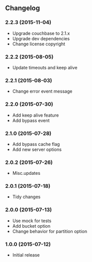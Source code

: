 ## Changelog

### 2.2.3 (2015-11-04)

* Upgrade couchbase to 2.1.x
* Upgrade dev dependencies
* Change license copyright

### 2.2.2 (2015-08-05)

* Update timeouts and keep alive

### 2.2.1 (2015-08-03)

* Change error event message

### 2.2.0 (2015-07-30)

* Add keep alive feature
* Add bypass event

### 2.1.0 (2015-07-28)

* Add bypass cache flag
* Add new server options

### 2.0.2 (2015-07-26)

* Misc.updates

### 2.0.1 (2015-07-18)

* Tidy changes

### 2.0.0 (2015-07-13)

* Use mock for tests
* Add bucket option
* Change behavior for partition option

### 1.0.0 (2015-07-12)

* Initial release